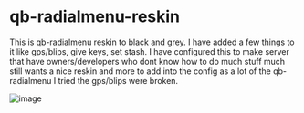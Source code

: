# qb-radialmenu-reskin
This is qb-radialmenu reskin to black and grey. I have added a few things to it like gps/blips, give keys, set stash. I have configured this to make server that have owners/developers who dont know how to do much stuff much still wants a nice reskin and more to add into the config as a lot of the qb-radialmenu I tried the gps/blips were broken.

![image](https://user-images.githubusercontent.com/106451128/200733969-231ab38f-9e17-443d-9630-645e2b3cd3ae.png)
